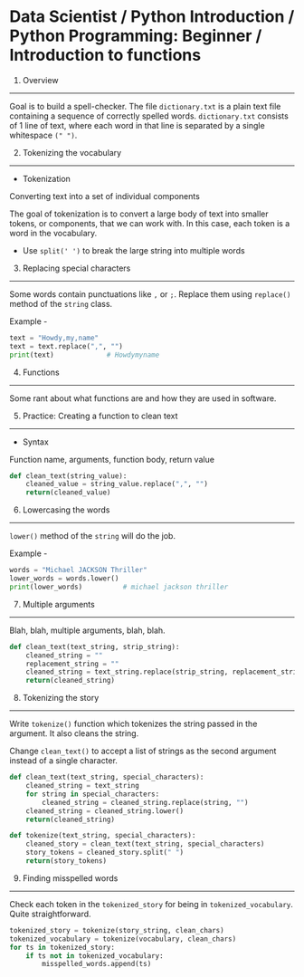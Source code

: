 Data Scientist / Python Introduction / Python Programming: Beginner / Introduction to functions
===============================================================================================

1. Overview
-----------

Goal is to build a spell-checker. The file `dictionary.txt` is a plain text file containing a sequence of 
correctly spelled words. `dictionary.txt` consists of 1 line of text, where each word in that line is 
separated by a single whitespace `(" ")`.

2. Tokenizing the vocabulary
----------------------------

- Tokenization

Converting text into a set of individual components

The goal of tokenization is to convert a large body of text into smaller tokens, or components, that we can work with. 
In this case, each token is a word in the vocabulary.

- Use `split(' ')` to break the large string into multiple words

3. Replacing special characters
-------------------------------

Some words contain punctuations like `,` or `;`. Replace them using `replace()` method of the `string` class.

Example -

```python
text = "Howdy,my,name"
text = text.replace(",", "")
print(text)             # Howdymyname
``` 

4. Functions
------------

Some rant about what functions are and how they are used in software.

5. Practice: Creating a function to clean text
----------------------------------------------

- Syntax

Function name, arguments, function body, return value

```python
def clean_text(string_value):
    cleaned_value = string_value.replace(",", "")
    return(cleaned_value)
```

6. Lowercasing the words
------------------------

`lower()` method of the `string` will do the job.

Example -

```python
words = "Michael JACKSON Thriller"
lower_words = words.lower()
print(lower_words)          # michael jackson thriller
```

7. Multiple arguments
---------------------

Blah, blah, multiple arguments, blah, blah.

```python
def clean_text(text_string, strip_string):
    cleaned_string = ""
    replacement_string = ""
    cleaned_string = text_string.replace(strip_string, replacement_string)
    return(cleaned_string)
```

8. Tokenizing the story
-----------------------

Write `tokenize()` function which tokenizes the string passed in the argument. It also cleans the string.

Change `clean_text()` to accept a list of strings as the second argument instead of a single character.

```python
def clean_text(text_string, special_characters):
    cleaned_string = text_string
    for string in special_characters:
        cleaned_string = cleaned_string.replace(string, "")
    cleaned_string = cleaned_string.lower()
    return(cleaned_string)

def tokenize(text_string, special_characters):
    cleaned_story = clean_text(text_string, special_characters)
    story_tokens = cleaned_story.split(" ")
    return(story_tokens)
```

9. Finding misspelled words
---------------------------

Check each token in the `tokenized_story` for being in `tokenized_vocabulary`. Quite straightforward.

```python
tokenized_story = tokenize(story_string, clean_chars)
tokenized_vocabulary = tokenize(vocabulary, clean_chars)
for ts in tokenized_story:
    if ts not in tokenized_vocabulary:
        misspelled_words.append(ts)
```
